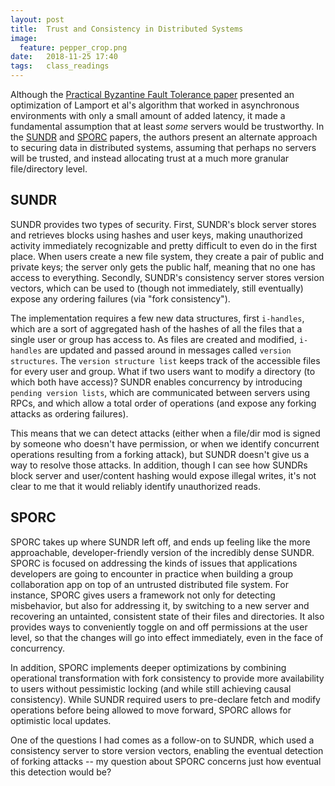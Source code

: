 ```yaml
---
layout: post
title:  Trust and Consistency in Distributed Systems
image:
  feature: pepper_crop.png
date:   2018-11-25 17:40
tags:   class_readings
---
```


Although the [Practical Byzantine Fault Tolerance paper](http://pmg.csail.mit.edu/papers/osdi99.pdf) presented an optimization of Lamport et al's algorithm that worked in asynchronous environments with only a small amount of added latency, it made a fundamental assumption that at least *some* servers would be trustworthy. In the [SUNDR](https://www.usenix.org/legacy/events/osdi04/tech/full_papers/li_j/li_j.pdf) and [SPORC](https://www.usenix.org/legacy/event/osdi10/tech/full_papers/Feldman.pdf) papers, the authors present an alternate approach to securing data in distributed systems, assuming that perhaps no servers will be trusted, and instead allocating trust at a much more granular file/directory level. 

## SUNDR

SUNDR provides two types of security. First, SUNDR's block server stores and retrieves blocks using hashes and user keys, making unauthorized activity immediately recognizable and pretty difficult to even do in the first place. When users create a new file system, they create a pair of public and private keys; the server only gets the public half, meaning that no one has access to everything. Secondly, SUNDR's consistency server stores version vectors, which can be used to (though not immediately, still eventually) expose any ordering failures (via "fork consistency").

The implementation requires a few new data structures, first `i-handles`, which are a sort of aggregated hash of the hashes of all the files that a single user or group has access to. As files are created and modified, `i-handles` are updated and passed around in messages called `version structures`.  The `version structure list` keeps track of the accessible files for every user and group. What if two users want to modify a directory (to which both have access)? SUNDR enables concurrency by introducing `pending version lists`, which are communicated between servers using RPCs, and which allow a total order of operations (and expose any forking attacks as ordering failures). 

This means that we can detect attacks (either when a file/dir mod is signed by someone who doesn't have permission, or when we identify concurrent operations resulting from a forking attack), but SUNDR doesn't give us a way to resolve those attacks. In addition, though I can see how SUNDRs block server and user/content hashing would expose illegal writes, it's not clear to me that it would reliably identify unauthorized reads.

## SPORC

SPORC takes up where SUNDR left off, and ends up feeling like the more approachable, developer-friendly version of the incredibly dense SUNDR. SPORC is focused on addressing the kinds of issues that applications developers are going to encounter in practice when building a group collaboration app on top of an untrusted distributed file system. For instance, SPORC gives users a framework not only for detecting misbehavior, but also for addressing it, by switching to a new server and recovering an untainted, consistent state of their files and directories. It also provides ways to conveniently toggle on and off permissions at the user level, so that the changes will go into effect immediately, even in the face of concurrency.

In addition, SPORC implements deeper optimizations by combining operational transformation with fork consistency to provide more availability to users without pessimistic locking (and while still achieving causal consistency). While SUNDR required users to pre-declare fetch and modify operations before being allowed to move forward, SPORC allows for optimistic local updates.

One of the questions I had comes as a follow-on to SUNDR, which used a consistency server to store version vectors, enabling the eventual detection of forking attacks -- my question about SPORC concerns just how eventual this detection would be?